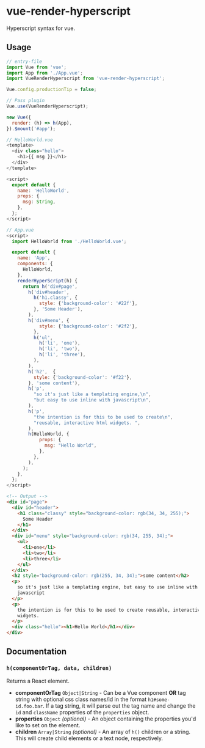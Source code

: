 # vue-render-hyperscript

Hyperscript syntax for vue.

## Usage

```js
// entry-file
import Vue from 'vue';
import App from './App.vue';
import VueRenderHyperscript from 'vue-render-hyperscript';

Vue.config.productionTip = false;

// Pass plugin
Vue.use(VueRenderHyperscript);

new Vue({
  render: (h) => h(App),
}).$mount('#app');
```

```js
// HelloWorld.vue
<template>
  <div class="hello">
    <h1>{{ msg }}</h1>
  </div>
</template>

<script>
  export default {
    name: 'HelloWorld',
    props: {
      msg: String,
    },
  };
</script>
```

```js
// App.vue
<script>
  import HelloWorld from './HelloWorld.vue';

  export default {
    name: 'App',
    components: {
      HelloWorld,
    },
    renderHyperScript(h) {
      return h('div#page',
        h('div#header',
          h('h1.classy', {
            style: {'background-color': '#22f'},
          }, 'Some Header'),
        ),
        h('div#menu', {
            style: {'background-color': '#2f2'},
          },
          h('ul',
            h('li', 'one'),
            h('li', 'two'),
            h('li', 'three'),
          ),
        ),
        h('h2',  {
          style: {'background-color': '#f22'},
        }, 'some content'),
        h('p',
          "so it's just like a templating engine,\n",
          "but easy to use inline with javascript\n",
        ),
        h('p',
          "the intention is for this to be used to create\n",
          "reusable, interactive html widgets. ",
        ),
        h(HelloWorld, {
            props: {
              msg: "Hello World",
            },
          },
        ),
      );
    },
  };
</script>
```

```html
<!-- Output -->
<div id="page">
  <div id="header">
    <h1 class="classy" style="background-color: rgb(34, 34, 255);">
      Some Header
    </h1>
  </div>
  <div id="menu" style="background-color: rgb(34, 255, 34);">
    <ul>
      <li>one</li>
      <li>two</li>
      <li>three</li>
    </ul>
  </div>
  <h2 style="background-color: rgb(255, 34, 34);">some content</h2>
  <p>
    so it's just like a templating engine, but easy to use inline with
    javascript
  </p>
  <p>
    the intention is for this to be used to create reusable, interactive html
    widgets.
  </p>
  <div class="hello"><h1>Hello World</h1></div>
</div>
```

## Documentation

### `h(componentOrTag, data, children)`

Returns a React element.

- **componentOrTag** `Object|String` - Can be a Vue component **OR** tag
string with optional css class names/id in the format `h1#some-id.foo.bar`.
If a tag string, it will parse out the tag name and change the `id` and
`className` properties of the `properties` object.
- **properties** `Object` *(optional)* - An object containing the properties
you'd like to set on the element.
- **children** `Array|String` *(optional)* - An array of `h()` children or
a string. This will create child elements or a text node, respectively.
